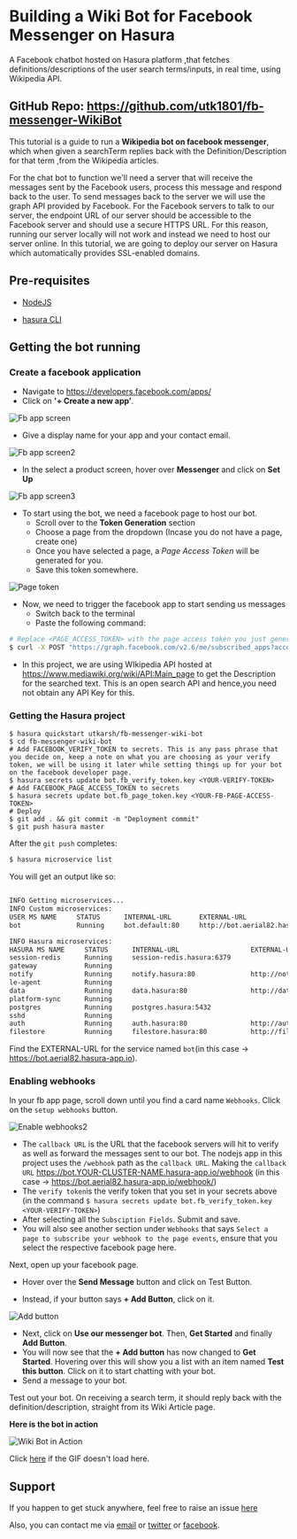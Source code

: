 # Building a Wiki Bot for Facebook Messenger on Hasura

A Facebook chatbot hosted on Hasura platform ,that fetches definitions/descriptions of the user search terms/inputs, in real time, using Wikipedia API.

## GitHub Repo: https://github.com/utk1801/fb-messenger-WikiBot

This tutorial is a guide to run a **Wikipedia bot on facebook messenger**, which when given a searchTerm replies back with the Definition/Description for that term ,from the Wikipedia articles.

For the chat bot to function we'll need a server that will receive the messages sent by the Facebook users, process this message and respond back to the user. To send messages back to the server we will use the graph API provided by Facebook. For the Facebook servers to talk to our server, the endpoint URL of our server should be accessible to the Facebook server and should use a secure HTTPS URL. For this reason, running our server locally will not work and instead we need to host our server online. In this tutorial, we are going to deploy our server on Hasura which automatically provides SSL-enabled domains.

## Pre-requisites

* [NodeJS](https://nodejs.org)

* [hasura CLI](https://docs.hasura.io/0.15/manual/install-hasura-cli.html)

## Getting the bot running

### Create a facebook application

* Navigate to https://developers.facebook.com/apps/
* Click on **'+ Create a new app’**.

![Fb app screen](https://raw.githubusercontent.com/geekysrm/fb-messenger-weather-bot/master/assets/tutorial_1.png "fb app screen")

* Give a display name for your app and your contact email.

![Fb app screen2](https://raw.githubusercontent.com/geekysrm/fb-messenger-weather-bot/master/assets/tutorial_2.png "fb app screen2")

* In the select a product screen, hover over **Messenger** and click on **Set Up**

![Fb app screen3](https://raw.githubusercontent.com/geekysrm/fb-messenger-weather-bot/master/assets/tutorial_3.png "fb app screen3")

* To start using the bot, we need a facebook page to host our bot.
  + Scroll over to the **Token Generation** section
  + Choose a page from the dropdown (Incase you do not have a page, create one)
  + Once you have selected a page, a *Page Access Token* will be generated for you.
  + Save this token somewhere.

![Page token](https://raw.githubusercontent.com/geekysrm/fb-messenger-weather-bot/master/assets/tutorial_4.png "Page token")

* Now, we need to trigger the facebook app to start sending us messages
  - Switch back to the terminal
  - Paste the following command:

```sh
# Replace <PAGE_ACCESS_TOKEN> with the page access token you just generated.
$ curl -X POST "https://graph.facebook.com/v2.6/me/subscribed_apps?access_token=<PAGE_ACCESS_TOKEN>"
```

* In this project, we are using WIkipedia API hosted at https://www.mediawiki.org/wiki/API:Main_page to get the Description for the searched text. This is an open search API and hence,you need not obtain any API Key for this. 

### Getting the Hasura project

```
$ hasura quickstart utkarsh/fb-messenger-wiki-bot
$ cd fb-messenger-wiki-bot
# Add FACEBOOK_VERIFY_TOKEN to secrets. This is any pass phrase that you decide on, keep a note on what you are choosing as your verify token, we will be using it later while setting things up for your bot on the facebook developer page.
$ hasura secrets update bot.fb_verify_token.key <YOUR-VERIFY-TOKEN>
# Add FACEBOOK_PAGE_ACCESS_TOKEN to secrets
$ hasura secrets update bot.fb_page_token.key <YOUR-FB-PAGE-ACCESS-TOKEN>
# Deploy
$ git add . && git commit -m "Deployment commit"
$ git push hasura master
```

After the `git push` completes:

```sh
$ hasura microservice list
```

You will get an output like so:

```sh

INFO Getting microservices...                     
INFO Custom microservices: 
USER MS NAME     STATUS      INTERNAL-URL       EXTERNAL-URL          
bot              Running     bot.default:80     http://bot.aerial82.hasura-app.io

INFO Hasura microservices: 
HASURA MS NAME     STATUS      INTERNAL-URL                  EXTERNAL-URL
session-redis      Running     session-redis.hasura:6379     
gateway            Running                                   
notify             Running     notify.hasura:80              http://notify.aerial82.hasura-app.io
le-agent           Running                                   
data               Running     data.hasura:80                http://data.aerial82.hasura-app.io
platform-sync      Running                                   
postgres           Running     postgres.hasura:5432          
sshd               Running                                   
auth               Running     auth.hasura:80                http://auth.aerial82.hasura-app.io
filestore          Running     filestore.hasura:80           http://filestore.aerial82.hasura-app.io

```

Find the EXTERNAL-URL for the service named `bot`(in this case -> https://bot.aerial82.hasura-app.io).

### Enabling webhooks

In your fb app page, scroll down until you find a card name `Webhooks`. Click on the `setup webhooks` button.

![Enable webhooks2](https://raw.githubusercontent.com/geekysrm/fb-messenger-weather-bot/master/assets/tutorial_5.png "Enable webhooks2")

* The `callback URL` is the URL that the facebook servers will hit to verify as well as forward the messages sent to our bot. The nodejs app in this project uses the `/webhook` path as the `callback URL`. Making the `callback URL` https://bot.YOUR-CLUSTER-NAME.hasura-app.io/webhook (in this case -> https://bot.aerial82.hasura-app.io/webhook/)
* The `verify token`is the verify token that you set in your secrets above (in the command `$ hasura secrets update bot.fb_verify_token.key <YOUR-VERIFY-TOKEN>`)
* After selecting all the `Subsciption Fields`. Submit and save.
* You will also see another section under `Webhooks` that says `Select a page to subscribe your webhook to the page events`, ensure that you select the respective facebook page here.

Next, open up your facebook page.

* Hover over the **Send Message** button and click on Test Button.

* Instead, if your button says **+ Add Button**, click on it.

![Add button](https://github.com/utk1801/fb-messenger-WikiBot/blob/master/assets/tutorial_6.png?raw=true "Add button")

* Next, click on **Use our messenger bot**. Then, **Get Started** and finally **Add Button**.
* You will now see that the **+ Add button** has now changed to **Get Started**. Hovering over this will show you a list with an item named **Test this button**. Click on it to start chatting with your bot.
* Send a message to your bot.

Test out your bot. On receiving a search term, it should reply back with the definition/description, straight from its Wiki Article page.

**Here is the bot in action**


![Wiki Bot in Action](https://github.com/utk1801/fb-messenger-WikiBot/blob/master/assets/WikiBot.gif) 

Click [here](https://github.com/utk1801/fb-messenger-WikiBot/blob/master/assets/WikiBot.gif) if the GIF doesn't load here. 

## Support

If you happen to get stuck anywhere, feel free to raise an issue [here](https://github.com/utk1801/fb-messenger-WikiBot/issues)

Also, you can contact me via [email](mailto:utkarsh_garg@live.com) or [twitter](https://twitter.com/utk_1801) or [facebook](https://www.fb.com/utk1801).
